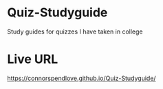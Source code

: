 # Quiz-Studyguide
Study guides for quizzes I have taken in college

# Live URL
https://connorspendlove.github.io/Quiz-Studyguide/ 
